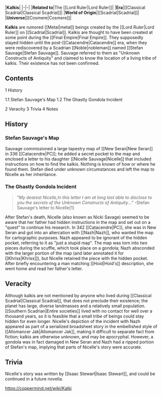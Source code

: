|**Kalkis**|
|-|-|
|**Related to**|The [[Lord Ruler\|Lord Ruler]]|
|**Era**|[[Classical Scadrial\|Classical Scadrial]]|
|**World of Origin**|[[Scadrial\|Scadrial]]|
|**Universe**|[[Cosmere\|Cosmere]]|

**Kalkis** are rumored [[Metal\|metal]] beings created by the [[Lord Ruler\|Lord Ruler]] on [[Scadrial\|Scadrial]].
Kalkis are thought to have been created at some point during the [[Final Empire\|Final Empire]]. They supposedly stayed hidden until the post-[[Catacendre\|Catacendre]] era, when they were rediscovered by a Scadrian [[Noble\|nobleman]] named [[Stefan Sauvage\|Stefan Sauvage]]. Sauvage referred to them as "Unknown Constructs of Antiquity" and claimed to know the location of a living tribe of kalkis. Their existence has not been confirmed.

## Contents

1 History

1.1 Stefan Sauvage's Map
1.2 The Ghastly Gondola Incident


2 Veracity
3 Trivia
4 Notes


## History
### Stefan Sauvage's Map
Sauvage commissioned a large tapestry map of [[New Seran\|New Seran]] in 336 [[Catacendre\|PC]]; he added a secret pocket to the map and enclosed a letter to his daughter [[Nicelle Sauvage\|Nicelle]] that included instructions on how to find the kalkis. Nothing is known of how or where he found them. Stefan died under unknown circumstances and left the map to Nicelle as her inheritance.

### The Ghastly Gondola Incident
>“*My dearest Nicelle,In this letter I am at long last able to disclose to you the secrets of the Unknown Constructs of Antiquity...*”
\-Stefan Sauvage's letter to Nicelle[1]

After Stefan's death, Nicelle (also known as Nicki Savage) seemed to be aware that her father had hidden instructions in the map and set out on a "quest" to continue his research. In 342 [[Catacendre\|PC]], she was in New Seran and got into an altercation with [[Nazh\|Nazh]], who wanted the map for cartographic purposes. Nazh appeared to be ignorant of the hidden pocket, referring to it as "just a stupid map". The map was torn into two pieces during the scuffle, which took place on a gondola; Nazh absconded with the larger portion of the map (and later annotated it for [[Khriss\|Khriss]]), but Nicelle retained the piece with the hidden pocket. After briefly encountering a man matching [[Hoid\|Hoid's]] description, she went home and read her father's letter.

## Veracity
Although kalkis are not mentioned by anyone who lived during [[Classical Scadrial\|Classical Scadrial]], that does not preclude their existence; the planet has large, diverse landmasses and a relatively small population. [[Southern Scadrian\|Entire societies]] lived with no contact for well over a thousand years, so it is feasible that a small tribe of beings could stay hidden for even longer.
Nicelle's depiction of the incident with Nazh appeared as part of a serialized broadsheet story in the embellished style of [[Allomancer Jak\|Allomancer Jak]], making it difficult to separate fact from fiction; kalkis are otherwise unknown, and may be apocryphal. However, a gondola was in fact damaged in New Seran and Nazh had a ripped portion of Stefan's map, implying that parts of Nicelle's story were accurate.

## Trivia
Nicelle's story was written by [[Isaac Stewart\|Isaac Stewart]], and could be continued in a future novella.


https://coppermind.net/wiki/Kalki